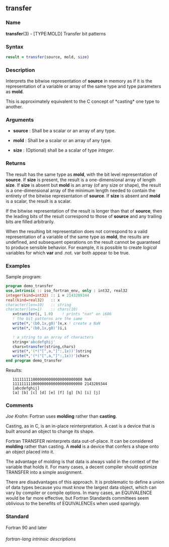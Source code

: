 ## transfer

### **Name**

**transfer**(3) - \[TYPE:MOLD\] Transfer bit patterns

### **Syntax**

```fortran
result = transfer(source, mold, size)
```

### **Description**

Interprets the bitwise representation of **source** in memory as if it
is the representation of a variable or array of the same type and type
parameters as **mold**.

This is approximately equivalent to the C concept of \*casting\* one
type to another.

### **Arguments**

- **source**
  : Shall be a scalar or an array of any type.

- **mold**
  : Shall be a scalar or an array of any type.

- **size**
  : (Optional) shall be a scalar of type _integer_.

### **Returns**

The result has the same type as **mold**, with the bit level representation
of **source**. If **size** is present, the result is a one-dimensional array of
length **size**. If **size** is absent but **mold** is an array (of any size or
shape), the result is a one-dimensional array of the minimum length
needed to contain the entirety of the bitwise representation of **source**.
If **size** is absent and **mold** is a scalar, the result is a scalar.

If the bitwise representation of the result is longer than that of
**source**, then the leading bits of the result correspond to those of
**source** and any trailing bits are filled arbitrarily.

When the resulting bit representation does not correspond to a valid
representation of a variable of the same type as **mold**, the results are
undefined, and subsequent operations on the result cannot be guaranteed
to produce sensible behavior. For example, it is possible to create
_logical_ variables for which **var** and .not. var both appear to be true.

### **Examples**

Sample program:

```fortran
program demo_transfer
use,intrinsic :: iso_fortran_env, only : int32, real32
integer(kind=int32) :: i = 2143289344
real(kind=real32)   :: x
character(len=10)   :: string
character(len=1)    :: chars(10)
   x=transfer(i, 1.0)    ! prints "nan" on i686
   ! the bit patterns are the same
   write(*,'(b0,1x,g0)')x,x ! create a NaN
   write(*,'(b0,1x,g0)')i,i

   ! a string to an array of characters
   string='abcdefghij'
   chars=transfer(string,chars)
   write(*,'(*("[",a,"]":,1x))')string
   write(*,'(*("[",a,"]":,1x))')chars
end program demo_transfer
```

Results:

```text
   1111111110000000000000000000000 NaN
   1111111110000000000000000000000 2143289344
   [abcdefghij]
   [a] [b] [c] [d] [e] [f] [g] [h] [i] [j]
```

### **Comments**

_Joe Krahn_: Fortran uses **molding** rather than **casting**.

Casting, as in C, is an in-place reinterpretation. A cast is a device
that is built around an object to change its shape.

Fortran TRANSFER reinterprets data out-of-place. It can be considered
**molding** rather than casting. A **mold** is a device that
confers a shape onto an object placed into it.

The advantage of molding is that data is always valid in the context
of the variable that holds it. For many cases, a decent compiler should
optimize TRANSFER into a simple assignment.

There are disadvantages of this approach. It is problematic to define a
union of data types because you must know the largest data object, which
can vary by compiler or compile options. In many cases, an EQUIVALENCE
would be far more effective, but Fortran Standards committees seem
oblivious to the benefits of EQUIVALENCEs when used sparingly.

### **Standard**

Fortran 90 and later

###### fortran-lang intrinsic descriptions
